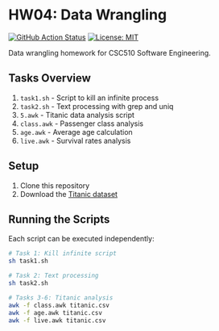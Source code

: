 # HW04: Data Wrangling

[![GitHub Action Status](https://github.com/CSC510-Group13/hw01/workflows/unit-tests/badge.svg)](https://github.com/CSC510-Group13/hw01/actions)
[![License: MIT](https://img.shields.io/badge/License-MIT-yellow.svg)](https://opensource.org/licenses/MIT)

Data wrangling homework for CSC510 Software Engineering.

## Tasks Overview

1. `task1.sh` - Script to kill an infinite process
2. `task2.sh` - Text processing with grep and uniq
3. `5.awk` - Titanic data analysis script
4. `class.awk` - Passenger class analysis
5. `age.awk` - Average age calculation
6. `live.awk` - Survival rates analysis

## Setup

1. Clone this repository
2. Download the [Titanic dataset](https://raw.githubusercontent.com/datasciencedojo/datasets/refs/heads/master/titanic.csv)

## Running the Scripts

Each script can be executed independently:

```bash
# Task 1: Kill infinite script
sh task1.sh

# Task 2: Text processing
sh task2.sh

# Tasks 3-6: Titanic analysis
awk -f class.awk titanic.csv
awk -f age.awk titanic.csv
awk -f live.awk titanic.csv
```